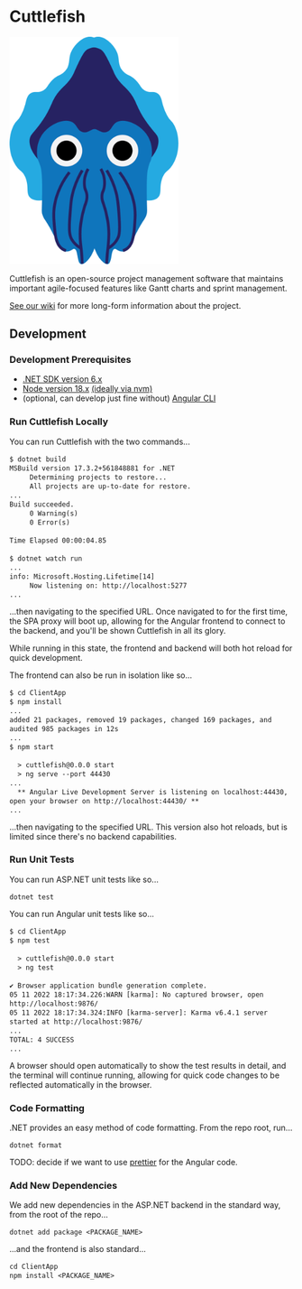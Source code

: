 # Cuttlefish

<img src="./ClientApp/src/assets/cuttlefish_logo.png" width="300px" alt="Cuttlefish Logo" />

Cuttlefish is an open-source project management software that maintains important agile-focused features like Gantt charts and sprint management.

[See our wiki](https://github.com/NathanJesudason/Cuttlefish/wiki) for more long-form information about the project.

## Development

### Development Prerequisites

- [.NET SDK version 6.x](https://dotnet.microsoft.com/en-us/download)
- [Node version 18.x](https://nodejs.org/en/download/) [(ideally via nvm)](https://github.com/nvm-sh/nvm)
- (optional, can develop just fine without) [Angular CLI](https://angular.io/cli)

### Run Cuttlefish Locally

You can run Cuttlefish with the two commands...

```shell
$ dotnet build
MSBuild version 17.3.2+561848881 for .NET
     Determining projects to restore...
     All projects are up-to-date for restore.
...
Build succeeded.
     0 Warning(s)
     0 Error(s)

Time Elapsed 00:00:04.85

$ dotnet watch run
...
info: Microsoft.Hosting.Lifetime[14]
     Now listening on: http://localhost:5277
...
```

...then navigating to the specified URL. Once navigated to for the first time, the SPA proxy will boot up, allowing for the Angular frontend to connect to the backend, and you'll be shown Cuttlefish in all its glory.

While running in this state, the frontend and backend will both hot reload for quick development.

The frontend can also be run in isolation like so...

```shell
$ cd ClientApp
$ npm install
...
added 21 packages, removed 19 packages, changed 169 packages, and audited 985 packages in 12s
...
$ npm start

  > cuttlefish@0.0.0 start
  > ng serve --port 44430
...
  ** Angular Live Development Server is listening on localhost:44430, open your browser on http://localhost:44430/ **
...
```

...then navigating to the specified URL. This version also hot reloads, but is limited since there's no backend capabilities.

### Run Unit Tests

You can run ASP.NET unit tests like so...

```shell
dotnet test
```

You can run Angular unit tests like so...

```shell
$ cd ClientApp
$ npm test

  > cuttlefish@0.0.0 start
  > ng test

✔ Browser application bundle generation complete.
05 11 2022 18:17:34.226:WARN [karma]: No captured browser, open http://localhost:9876/
05 11 2022 18:17:34.324:INFO [karma-server]: Karma v6.4.1 server started at http://localhost:9876/
...
TOTAL: 4 SUCCESS
...
```

A browser should open automatically to show the test results in detail, and the terminal will continue running, allowing for quick code changes to be reflected automatically in the browser.

### Code Formatting

.NET provides an easy method of code formatting. From the repo root, run...

```shell
dotnet format
```

TODO: decide if we want to use [prettier](https://prettier.io/) for the Angular code.

### Add New Dependencies

We add new dependencies in the ASP.NET backend in the standard way, from the root of the repo...

```shell
dotnet add package <PACKAGE_NAME>
```

...and the frontend is also standard...

```shell
cd ClientApp
npm install <PACKAGE_NAME>
```
